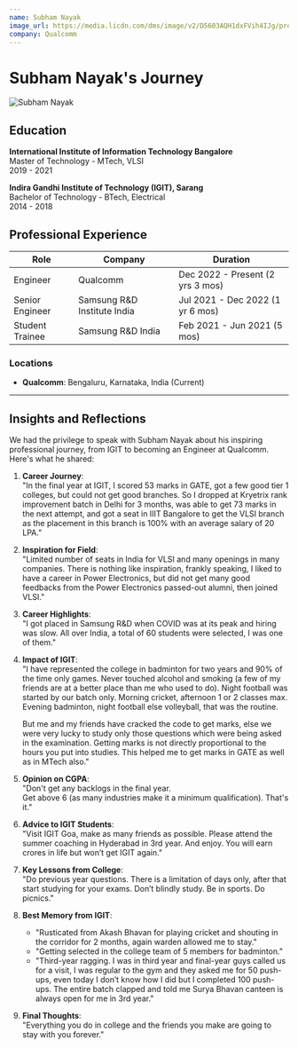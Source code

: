 ```yaml
---
name: Subham Nayak
image_url: https://media.licdn.com/dms/image/v2/D5603AQH1dxFVih4IJg/profile-displayphoto-shrink_400_400/profile-displayphoto-shrink_400_400/0/1722750785727?e=1745452800&v=beta&t=pPkrOD6k1255DUxylpPiROfyZYjwFeKk9HFt5DctQ4Q
company: Qualcomm
---
```


# Subham Nayak's Journey

![Subham Nayak](https://media.licdn.com/dms/image/v2/D5603AQH1dxFVih4IJg/profile-displayphoto-shrink_400_400/profile-displayphoto-shrink_400_400/0/1722750785727?e=1745452800&v=beta&t=pPkrOD6k1255DUxylpPiROfyZYjwFeKk9HFt5DctQ4Q)

## Education  
**International Institute of Information Technology Bangalore**  
Master of Technology - MTech, VLSI  
2019 - 2021  

**Indira Gandhi Institute of Technology (IGIT), Sarang**  
Bachelor of Technology - BTech, Electrical  
2014 - 2018  

## Professional Experience  
| Role      | Company                        | Duration                    |
|----------|--------------------------------|-----------------------------|
| Engineer | Qualcomm                       | Dec 2022 - Present (2 yrs 3 mos) |
| Senior Engineer | Samsung R&D Institute India | Jul 2021 - Dec 2022 (1 yr 6 mos) |
| Student Trainee | Samsung R&D India         | Feb 2021 - Jun 2021 (5 mos) |

### Locations  
- **Qualcomm**: Bengaluru, Karnataka, India (Current)  

---

## Insights and Reflections  

We had the privilege to speak with Subham Nayak about his inspiring professional journey, from IGIT to becoming an Engineer at Qualcomm. Here's what he shared:

1. **Career Journey**:  
   "In the final year at IGIT, I scored 53 marks in GATE, got a few good tier 1 colleges, but could not get good branches. So I dropped at Kryetrix rank improvement batch in Delhi for 3 months, was able to get 73 marks in the next attempt, and got a seat in IIIT Bangalore to get the VLSI branch as the placement in this branch is 100% with an average salary of 20 LPA."  

2. **Inspiration for Field**:  
   "Limited number of seats in India for VLSI and many openings in many companies. There is nothing like inspiration, frankly speaking, I liked to have a career in Power Electronics, but did not get many good feedbacks from the Power Electronics passed-out alumni, then joined VLSI."  

3. **Career Highlights**:  
   "I got placed in Samsung R&D when COVID was at its peak and hiring was slow. All over India, a total of 60 students were selected, I was one of them."  

4. **Impact of IGIT**:  
   "I have represented the college in badminton for two years and 90% of the time only games. Never touched alcohol and smoking (a few of my friends are at a better place than me who used to do). Night football was started by our batch only. Morning cricket, afternoon 1 or 2 classes max. Evening badminton, night football else volleyball, that was the routine.  

   But me and my friends have cracked the code to get marks, else we were very lucky to study only those questions which were being asked in the examination. Getting marks is not directly proportional to the hours you put into studies. This helped me to get marks in GATE as well as in MTech also."  

5. **Opinion on CGPA**:  
   "Don't get any backlogs in the final year.  
   Get above 6 (as many industries make it a minimum qualification). That's it."  

6. **Advice to IGIT Students**:  
   "Visit IGIT Goa, make as many friends as possible. Please attend the summer coaching in Hyderabad in 3rd year. And enjoy. You will earn crores in life but won’t get IGIT again."  

7. **Key Lessons from College**:  
   "Do previous year questions. There is a limitation of days only, after that start studying for your exams. Don’t blindly study. Be in sports. Do picnics."  

8. **Best Memory from IGIT**:  
   - "Rusticated from Akash Bhavan for playing cricket and shouting in the corridor for 2 months, again warden allowed me to stay."  
   - "Getting selected in the college team of 5 members for badminton." 
   - "Third-year ragging. I was in third year and final-year guys called us for a visit, I was regular to the gym and they asked me for 50 push-ups, even today I don’t know how I did but I completed 100 push-ups. The entire batch clapped and told me Surya Bhavan canteen is always open for me in 3rd year."  

9. **Final Thoughts**:  
   "Everything you do in college and the friends you make are going to stay with you forever."  
